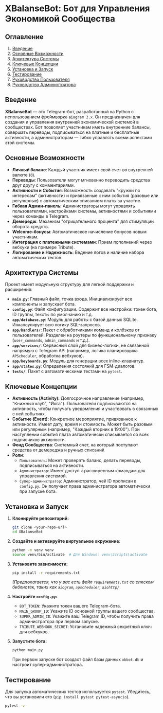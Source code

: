 # XBalanseBot: Бот для Управления Экономикой Сообщества

## Оглавление
1.  [Введение](#введение)
2.  [Основные Возможности](#основные-возможности)
3.  [Архитектура Системы](#архитектура-системы)
4.  [Ключевые Концепции](#ключевые-концепции)
5.  [Установка и Запуск](#установка-и-запуск)
6.  [Тестирование](#тестирование)
7.  [Руководство Пользователя](#руководство-пользователя)
8.  [Руководство Администратора](#руководство-администратора)

## Введение
**XBalanseBot** — это Telegram-бот, разработанный на Python с использованием фреймворка `aiogram 3.x`. Он предназначен для создания и управления внутренней экономической системой в сообществах. Бот позволяет участникам иметь внутренние балансы, совершать переводы, подписываться на платные и бесплатные активности, а администраторам — гибко управлять всеми аспектами этой системы.

## Основные Возможности
*   **Личный баланс**: Каждый участник имеет свой счет во внутренней валюте (`Ӫ`).
*   **Переводы**: Пользователи могут мгновенно переводить средства друг другу с комментариями.
*   **Активности и События**: Возможность создавать "кружки по интересам" (активности) и привязанные к ним события (разовые или регулярные) с автоматическим списанием платы за участие.
*   **Гибкая Админ-панель**: Администраторы могут управлять пользователями, настройками системы, активностями и событиями через команды в Telegram.
*   **Демередж**: Механизм "отрицательного процента" для стимуляции оборота средств.
*   **Welcome-бонусы**: Автоматическое начисление бонусов новым участникам.
*   **Интеграция с платежными системами**: Прием пополнений через вебхуки (на примере Tribute).
*   **Логирование и Надежность**: Ведение логов и наличие набора автоматических тестов.

## Архитектура Системы
Проект имеет модульную структуру для легкой поддержки и расширения:
*   **`main.py`**: Главный файл, точка входа. Инициализирует все компоненты и запускает бота.
*   **`config.py`**: Файл конфигурации. Содержит все настройки: токен бота, ID группы, тексты по умолчанию и т.д.
*   **`app/database.py`**: Модуль для работы с базой данных SQLite. Инкапсулирует всю логику SQL-запросов.
*   **`app/handlers/`**: Пакет с обработчиками команд и колбэков от пользователей. Разделен на роутеры по функциональному признаку (`user_commands`, `admin_commands` и т.д.).
*   **`app/services/`**: Сервисный слой для бизнес-логики, не связанной напрямую с Telegram API (например, логика планировщика `APScheduler`, обработка вебхуков).
*   **`app/keyboards.py`**: Модуль для генерации всех inline-клавиатур.
*   **`app/states.py`**: Определения состояний для FSM-диалогов.
*   **`tests/`**: Пакет с автоматическими тестами на `pytest`.

## Ключевые Концепции
*   **Активность (Activity)**: Долгосрочное направление (например, "Книжный клуб", "Йога"). Пользователи подписываются на активность, чтобы получать уведомления и участвовать в связанных с ней событиях.
*   **Событие (Event)**: Конкретное мероприятие, привязанное к активности. Имеет дату, время и стоимость. Может быть разовым или регулярным (например, "Каждый вторник в 19:00"). При наступлении события плата автоматически списывается со всех подписчиков активности.
*   **Фонд Сообщества**: Системный счет, на который поступают средства от демереджа и ручных списаний.
*   **Роли**:
    *   `Пользователь`: Может проверять баланс, делать переводы, подписываться на активности.
    *   `Администратор`: Имеет доступ к расширенным командам для управления системой.
    *   `Супер-администратор`: Администратор, чей ID прописан в `config.py`. Он получает права администратора автоматически при запуске бота.

## Установка и Запуск
1.  **Клонируйте репозиторий:**
    ```bash
    git clone <your-repo-url>
    cd XBalanseBot
    ```
2.  **Создайте и активируйте виртуальное окружение:**
    ```bash
    python -m venv venv
    source venv/bin/activate  # Для Windows: venv\Scripts\activate
    ```
3.  **Установите зависимости:**
    ```bash
    pip install -r requirements.txt
    ```
    *(Предполагается, что у вас есть файл `requirements.txt` со списком библиотек, таких как `aiogram`, `apscheduler`, `aiohttp`)*

4.  **Настройте `config.py`:**
    *   `BOT_TOKEN`: Укажите токен вашего Telegram-бота.
    *   `MAIN_GROUP_ID`: Укажите ID основной группы вашего сообщества.
    *   `SUPER_ADMIN_ID`: Укажите ваш Telegram ID, чтобы получить права администратора при первом запуске.
    *   `TRIBUTE_WEBHOOK_SECRET`: Установите надежный секретный ключ для вебхуков.

5.  **Запустите бота:**
    ```bash
    python main.py
    ```
    При первом запуске бот создаст файл базы данных `xbbot.db` и настроит супер-администратора.

## Тестирование
Для запуска автоматических тестов используется `pytest`. Убедитесь, что вы установили его (`pip install pytest pytest-asyncio`).
```bash
pytest -v